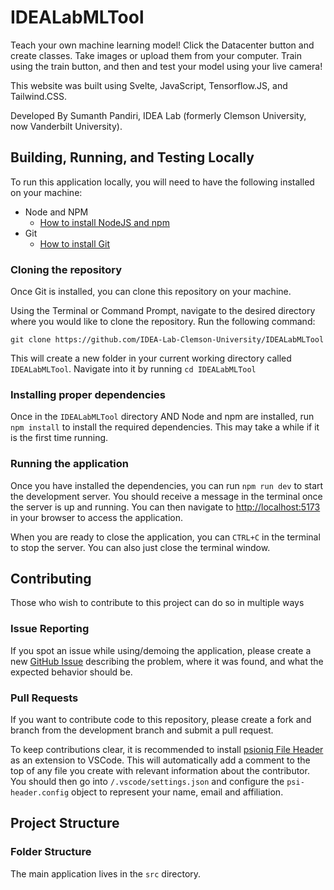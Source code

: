 # IDEALabMLTool
Teach your own machine learning model! 
Click the Datacenter button and create classes. Take images or upload them from your computer. Train using the train button, and then and test your model using your live camera! 

This website was built using Svelte, JavaScript, Tensorflow.JS, and Tailwind.CSS. 

Developed By Sumanth Pandiri, IDEA Lab (formerly Clemson University, now Vanderbilt University).


## Building, Running, and Testing Locally

To run this application locally, you will need to have the following installed on your machine:

- Node and NPM
    - [How to install NodeJS and npm](https://docs.npmjs.com/downloading-and-installing-node-js-and-npm)
- Git
    - [How to install Git](https://github.com/git-guides/install-git)



### Cloning the repository
Once Git is installed, you can clone this repository on your machine.

Using the Terminal or Command Prompt, navigate to the desired directory where you would like to clone the repository. Run the following command:

```git clone https://github.com/IDEA-Lab-Clemson-University/IDEALabMLTool```

This will create a new folder in your current working directory called `IDEALabMLTool`. Navigate into it by running `cd IDEALabMLTool`

### Installing proper dependencies

Once in the `IDEALabMLTool` directory AND Node and npm are installed, run `npm install` to install the required dependencies. This may take a while if it is the first time running. 

### Running the application

Once you have installed the dependencies, you can run `npm run dev` to start the development server. You should receive a message in the terminal once the server is up and running. You can then navigate to [http://localhost:5173](http://localhost:5173) in your browser to access the application.

When you are ready to close the application, you can `CTRL+C` in the terminal to stop the server. You can also just close the terminal window. 


## Contributing

Those who wish to contribute to this project can do so in multiple ways

### Issue Reporting
If you spot an issue while using/demoing the application, please create a new [GitHub Issue](https://github.com/IDEA-Lab-Clemson-University/IDEALabMLTool/issues) describing the problem, where it was found, and what the expected behavior should be.

### Pull Requests
If you want to contribute code to this repository, please create a fork and branch from the development branch and submit a pull request.

To keep contributions clear, it is recommended to install [psioniq File Header](https://marketplace.visualstudio.com/items?itemName=psioniq.psi-header) as an extension to VSCode. This will automatically add a comment to the top of any file you create with relevant information about the contributor. You should then go into `/.vscode/settings.json` and configure the `psi-header.config` object to represent your name, email and affiliation. 

## Project Structure

### Folder Structure
The main application lives in the `src` directory.